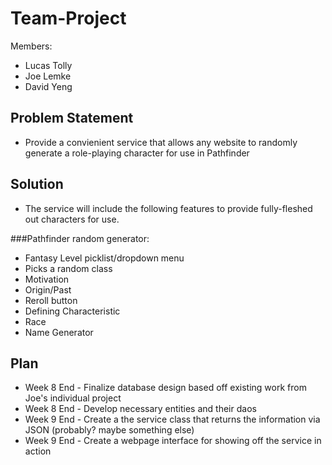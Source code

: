 # Team-Project

Members:
* Lucas Tolly
* Joe Lemke
* David Yeng

## Problem Statement

* Provide a convienient service that allows any website to randomly generate a role-playing character for use in Pathfinder

## Solution

* The service will include the following features to provide fully-fleshed out characters for use.

###Pathfinder random generator:

* Fantasy Level picklist/dropdown menu
* Picks a random class
* Motivation
* Origin/Past
* Reroll button
* Defining Characteristic
* Race
* Name Generator

## Plan

* Week 8 End - Finalize database design based off existing work from Joe's individual project
* Week 8 End - Develop necessary entities and their daos 
* Week 9 End - Create a the service class that returns the information via JSON (probably? maybe something else)
* Week 9 End - Create a webpage interface for showing off the service in action
